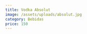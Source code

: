 ```yaml
---
title: Vodka Absolut
image: /assets/uploads/absolut.jpg
category: Bebidas
price: 150
---
```


